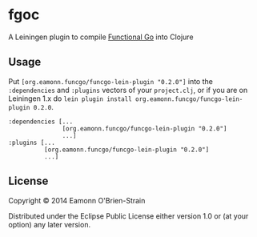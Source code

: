 # fgoc

A Leiningen plugin to compile [Functional Go][fgo] into Clojure

## Usage

Put `[org.eamonn.funcgo/funcgo-lein-plugin "0.2.0"]` into the
`:dependencies` and `:plugins` vectors of your
`project.clj`, or if you are on Leiningen 1.x do `lein plugin install
org.eamonn.funcgo/funcgo-lein-plugin 0.2.0`.


    :dependencies [...
                   [org.eamonn.funcgo/funcgo-lein-plugin "0.2.0"]
                   ...]
    :plugins [...
              [org.eamonn.funcgo/funcgo-lein-plugin "0.2.0"]
              ...]

## License

Copyright © 2014 Eamonn O'Brien-Strain

Distributed under the Eclipse Public License either version 1.0 or (at
your option) any later version.

[fgo]: http://funcgo.org

